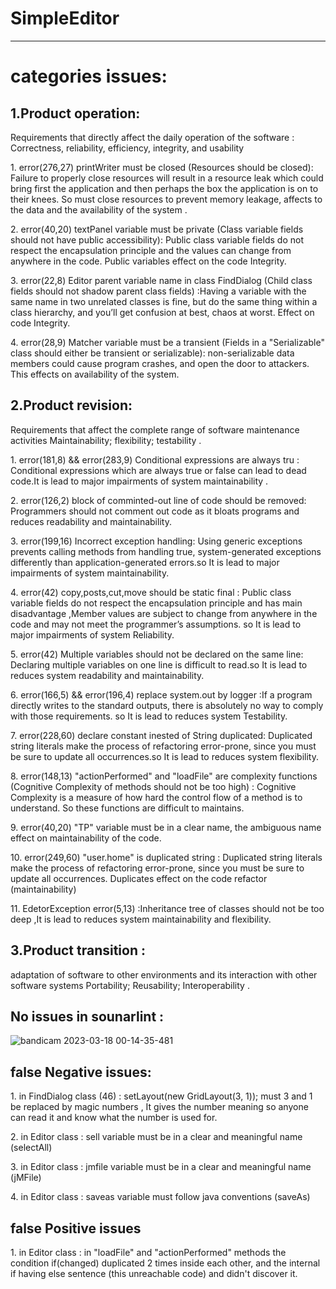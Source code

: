 # SimpleEditor

---------
# categories issues:

## 1.Product operation:
<p> Requirements that directly affect the daily operation of the software :
Correctness, reliability, efficiency, integrity, and usability</p>
 <p>1. error(276,27) printWriter must be closed (Resources should be closed): Failure to properly close resources will result in a resource leak which could bring first the application and then perhaps the box the application is on to their knees. So must close resources to prevent memory leakage, affects to the data and the availability of the system . </p>
<p>2. error(40,20) textPanel variable must be private (Class variable fields should not have public accessibility): Public class variable fields do not respect the encapsulation principle and the values can change from anywhere in the code. Public variables effect on the code Integrity. </p>
<p>3. error(22,8) Editor parent variable name in class FindDialog (Child class fields should not shadow parent class fields) :Having a variable with the same name in two unrelated classes is fine, but do the same thing within a class hierarchy, and you’ll get confusion at best, chaos at worst. Effect on code Integrity.  </p>
<p>4. error(28,9) Matcher variable must be a transient (Fields in a "Serializable" class should either be transient or serializable): non-serializable data members could cause program crashes, and open the door to attackers. This effects on availability of the system. </p>


## 2.Product revision:
<p>Requirements that affect the complete range of software maintenance activities
 Maintainability;  flexibility;  testability .</P>
 <p>1. error(181,8) && error(283,9) Conditional expressions are always tru : 
 Conditional expressions which are always true or false can lead to dead code.It is lead to major impairments of system maintainability .</p>
  <p>2. error(126,2) block of comminted-out line of code should be removed: Programmers should not comment out code as it bloats programs and reduces readability and maintainability.</p>
  <p>3. error(199,16) Incorrect exception handling: Using generic exceptions prevents calling methods from handling true, system-generated exceptions differently than application-generated errors.so It is lead to major impairments of system maintainability.</p>
  <p>4. error(42) copy,posts,cut,move should be static final : Public class variable fields do not respect the encapsulation principle and has main disadvantage ,Member values are subject to change from anywhere in the code and may not meet the programmer’s assumptions. so It is lead to major impairments of system Reliability.</p>
<p>5. error(42) Multiple variables should not be declared on the same line: Declaring multiple variables on one line is difficult to read.so It is lead to reduces system readability and maintainability.</p>
<p>6. error(166,5) && error(196,4) replace system.out by logger :If a program directly writes to the standard outputs, there is absolutely no way to comply with those requirements. so It is lead to reduces system Testability.</p>
 <p>7. error(228,60) declare constant inested of String duplicated: Duplicated string literals make the process of refactoring error-prone, since you must be sure to update all occurrences.so It is lead to reduces system flexibility.</P>
 <p>8. error(148,13) "actionPerformed" and "loadFile" are complexity functions (Cognitive Complexity of methods should not be too high) : Cognitive Complexity is a measure of how hard the control flow of a method is to understand. So these functions are difficult to maintains.</p>
<p>9. error(40,20) "TP" variable must be in a clear name, the ambiguous name effect on maintainability of the code. </p>
<p>10. error(249,60) "user.home" is duplicated string : Duplicated string literals make the process of refactoring error-prone, since you must be sure to update all occurrences. Duplicates effect on the code refactor (maintainability) </p>
<p>11. EdetorException error(5,13) :Inheritance tree of classes should not be too deep ,It is lead to reduces system maintainability and flexibility.

## 3.Product transition :
<p> adaptation of software to other environments and its interaction with other software systems
Portability;  Reusability;  Interoperability .</p>

## No issues in sounarlint :
![bandicam 2023-03-18 00-14-35-481](https://user-images.githubusercontent.com/113710703/226062763-6b150116-8e02-4afa-9057-0064dd663107.jpg)

## false Negative issues:
 <p>1. in FindDialog class (46) : setLayout(new GridLayout(3, 1)); must 3 and 1 be replaced by magic numbers , It gives the number meaning so anyone can read it and know what the number is used for.</p>
 <P>2. in Editor class : sell variable must be in a clear and meaningful name (selectAll) </P>
 <P>3. in Editor class : jmfile variable must be in a clear and meaningful name (jMFile) </P> 
 <p>4.  in Editor class : saveas variable must follow java conventions (saveAs) </p>


## false Positive issues
<P>1. in Editor class : in "loadFile" and "actionPerformed" methods the condition if(changed) duplicated 2 times inside each other, and the internal if having else sentence (this unreachable code) and didn't discover it. </P>


